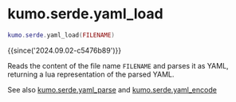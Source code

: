 # kumo.serde.yaml_load

```lua
kumo.serde.yaml_load(FILENAME)
```

{{since('2024.09.02-c5476b89')}}

Reads the content of the file name `FILENAME` and parses it as YAML,
returning a lua representation of the parsed YAML.

See also [kumo.serde.yaml_parse](yaml_parse.md) and
[kumo.serde.yaml_encode](yaml_encode.md)

